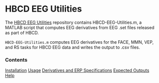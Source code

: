 # HBCD EEG Utilities

The [HBCD EEG Utilities](https://github.com/Child-Development-Lab/HBCD-EEG-Utilities) repository contains HBCD-EEG-Utilities.m, a MATLAB script that computes EEG derivatives from EEG .set files released as part of HBCD.

`HBCD-EEG-Utilities.m` computes EEG derivatives for the FACE, MMN, VEP, and RS tasks for HBCD EEG data and writes the output to .csv files. 

### Contents 

[Installation](https://childdevlab-hbcd-eeg-utilities.readthedocs.io/en/latest/installation/)
[Usage](https://childdevlab-hbcd-eeg-utilities.readthedocs.io/en/latest/usage/)
[Derivatives and ERP Specifications](https://childdevlab-hbcd-eeg-utilities.readthedocs.io/en/latest/derivatives_ERPspecs/)
[Expected Outputs](https://childdevlab-hbcd-eeg-utilities.readthedocs.io/en/latest/expected-outputs/)
[Help](https://childdevlab-hbcd-eeg-utilities.readthedocs.io/en/latest/help/)